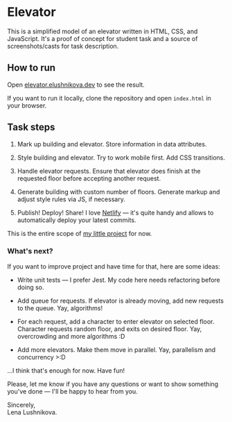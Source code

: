 # Elevator

This is a simplified model of an elevator written in HTML, CSS, and JavaScript. It's a proof of concept for student task and a source of screenshots/casts for task description.

## How to run
Open [elevator.elushnikova.dev](https://elevator.elushnikova.dev/) to see the result.

If you want to run it locally, clone the repository and open `index.html` in your browser.

## Task steps
1. Mark up building and elevator. Store information in data attributes.

2. Style building and elevator. Try to work mobile first. Add CSS transitions.

3. Handle elevator requests. Ensure that elevator does finish at the requested floor before accepting another request.

4. Generate building with custom number of floors. Generate markup and adjust style rules via JS, if necessary.

5. Publish! Deploy! Share! I love [Netlify](https://www.netlify.com/) — it's quite handy and allows to automatically deploy your latest commits.

This is the entire scope of [my little project](https://elevator.elushnikova.dev/) for now.

### What's next?
If you want to improve project and have time for that, here are some ideas:

- Write unit tests — I prefer Jest. My code here needs refactoring before doing so.

- Add queue for requests. If elevator is already moving, add new requests to the queue. Yay, algorithms!

- For each request, add a character to enter elevator on selected floor. Character requests random floor, and exits on desired floor. Yay, overcrowding and more algorithms :D

- Add more elevators. Make them move in parallel. Yay, parallelism and concurrency >:D

...I think that's enough for now. Have fun!

Please, let me know if you have any questions or want to show something you've done — I'll be happy to hear from you.

<!-- markdownlint-disable-next-line no-inline-html -->
Sincerely,<br />
Lena Lushnikova.
